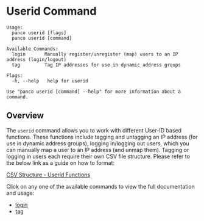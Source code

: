 # Userid Command

```
Usage:
  panco userid [flags]
  panco userid [command]

Available Commands:
  login       Manually register/unregister (map) users to an IP address (login/logout)
  tag         Tag IP addresses for use in dynamic address groups

Flags:
  -h, --help   help for userid

Use "panco userid [command] --help" for more information about a command.
```

## Overview

The `userid` command allows you to work with different User-ID based functions. These functions include
tagging and untagging an IP address (for use in dynamic address groups), logging in/logging out users, which
you can manually map a user to an IP address (and unmap them). Tagging or logging in users each require their
own CSV file structure. Please refer to the below link as a guide on how to format:

[CSV Structure - Userid Functions](https://panco.dev/csv_userid.html)

Click on any one of the available commands to view the full documentation and usage:

* [login](https://panco.dev/userid_login.html)
* [tag](https://panco.dev/userid_tag.html)
